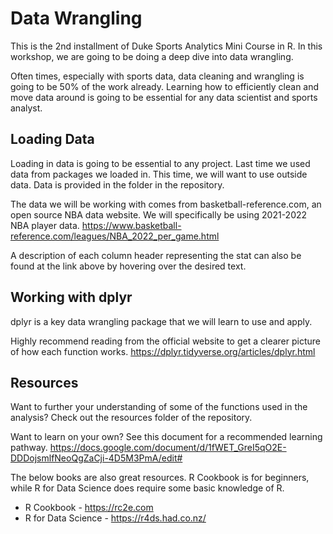 # Data Wrangling


This is the 2nd installment of Duke Sports Analytics Mini Course in R.
In this workshop, we are going to be doing a deep dive into data wrangling. 

Often times, especially with sports data, data cleaning and wrangling is going 
to be 50% of the work already. Learning how to efficiently clean and move data 
around is going to be essential for any data scientist and sports analyst. 

## Loading Data

Loading in data is going to be essential to any project. Last time we used data
from packages we loaded in. This time, we will want to use outside data. 
Data is provided in the folder in the repository. 

The data we will be working with comes from basketball-reference.com, an open source NBA data website. We will
specifically be using 2021-2022 NBA player data. https://www.basketball-reference.com/leagues/NBA_2022_per_game.html

A description of each column header representing the stat can also be found at the link above by
hovering over the desired text. 

## Working with dplyr

dplyr is a key data wrangling package that we will learn to use and apply. 

Highly recommend reading from the official website to get a clearer picture of how each function works.
https://dplyr.tidyverse.org/articles/dplyr.html 


## Resources
Want to further your understanding of some of the functions used in the
analysis? Check out the resources folder of the repository. 

Want to learn on your own? See this document for a recommended learning pathway. 
https://docs.google.com/document/d/1fWET_GreI5qO2E-DDDojsmlfNeoQgZaCji-4D5M3PmA/edit#


The below books are also great resources. R Cookbook is for beginners, while
R for Data Science does require some basic knowledge of R.

- R Cookbook - https://rc2e.com
- R for Data Science - https://r4ds.had.co.nz/


